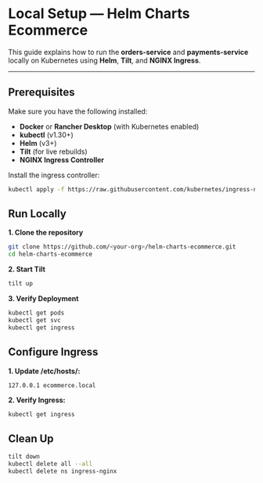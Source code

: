 # Local Setup — Helm Charts Ecommerce

This guide explains how to run the **orders-service** and **payments-service** locally on Kubernetes using **Helm**, **Tilt**, and **NGINX Ingress**.

---

## Prerequisites

Make sure you have the following installed:

- **Docker** or **Rancher Desktop** (with Kubernetes enabled)
- **kubectl** (v1.30+)
- **Helm** (v3+)
- **Tilt** (for live rebuilds)
- **NGINX Ingress Controller**

Install the ingress controller:

```bash
kubectl apply -f https://raw.githubusercontent.com/kubernetes/ingress-nginx/main/deploy/static/provider/cloud/deploy.yaml
```

## Run Locally
**1. Clone the repository**
```bash
git clone https://github.com/<your-org>/helm-charts-ecommerce.git
cd helm-charts-ecommerce
```
**2. Start Tilt**
```bash
tilt up 
```
**3. Verify Deployment**
```bash
kubectl get pods
kubectl get svc
kubectl get ingress 
```

## Configure Ingress
**1. Update /etc/hosts/:**
```
127.0.0.1 ecommerce.local
```
**2. Verify Ingress:**
```bash
kubectl get ingress
```

## Clean Up
```bash
tilt down
kubectl delete all --all
kubectl delete ns ingress-nginx
```
